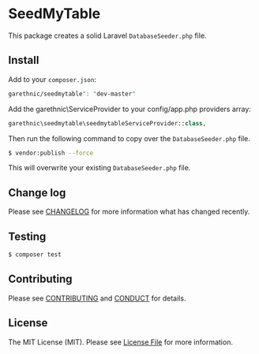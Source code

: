 # SeedMyTable

This package creates a solid Laravel `DatabaseSeeder.php` file.

## Install

Add to your `composer.json`:

``` bash
garethnic/seedmytable": "dev-master"
```

Add the garethnic\ServiceProvider to your config/app.php providers array:

``` php
garethnic\seedmytable\seedmytableServiceProvider::class,
```

Then run the following command to copy over the `DatabaseSeeder.php` file.

``` bash
$ vendor:publish --force
```

This will overwrite your existing `DatabaseSeeder.php` file.

## Change log

Please see [CHANGELOG](CHANGELOG.md) for more information what has changed recently.

## Testing

``` bash
$ composer test
```

## Contributing

Please see [CONTRIBUTING](CONTRIBUTING.md) and [CONDUCT](CONDUCT.md) for details.

## License

The MIT License (MIT). Please see [License File](LICENSE.md) for more information.

[link-packagist]: https://packagist.org/packages/garethnic/seedmytable
[link-downloads]: https://packagist.org/packages/garethnic/seedmytable
[link-author]: https://github.com/garethnic

